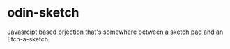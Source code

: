 # odin-sketch
Javasrcipt based prjection that's somewhere between a sketch pad and an Etch-a-sketch.
